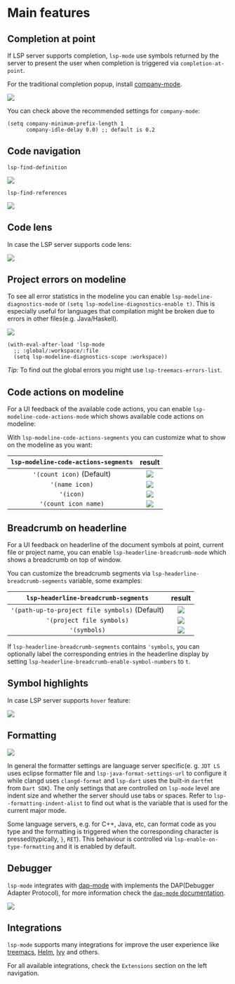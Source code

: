 # Main features

## Completion at point

If LSP server supports completion, `lsp-mode` use symbols returned by the server to present the user when completion is triggered via `completion-at-point`.

For the traditional completion popup, install [company-mode](https://company-mode.github.io/).

![](../examples/completion.gif)

You can check above the recommended settings for `company-mode`:

```elisp
(setq company-minimum-prefix-length 1
      company-idle-delay 0.0) ;; default is 0.2
```

## Code navigation

`lsp-find-definition`

![](../examples/find-definition.gif)

`lsp-find-references`

![](../examples/find-references.gif)

## Code lens

In case the LSP server supports code lens:

![](../examples/code-lens.png)

## Project errors on modeline

To see all error statistics in the modeline you can enable `lsp-modeline-diagnostics-mode` or `(setq lsp-modeline-diagnostics-enable t)`. This is especially useful for languages that compilation might be broken due to errors in other files(e.g. Java/Haskell).

![](../examples/modeline-diagnostics.png)

```elisp
(with-eval-after-load 'lsp-mode
  ;; :global/:workspace/:file
  (setq lsp-modeline-diagnostics-scope :workspace))
```

_Tip:_ To find out the global errors you might use `lsp-treemacs-errors-list`.

## Code actions on modeline

For a UI feedback of the available code actions, you can enable `lsp-modeline-code-actions-mode` which shows available code actions on modeline:

With `lsp-modeline-code-actions-segments` you can customize what to show on the modeline as you want:

|`lsp-modeline-code-actions-segments`|result|
|:-----:|:------:|
|`'(count icon)` (Default)|![](../examples/modeline-code-actions-count-icon.png)|
|`'(name icon)`|![](../examples/modeline-code-actions-name-icon.png)|
|`'(icon)`|![](../examples/modeline-code-actions-icon.png)|
|`'(count icon name)`|![](../examples/modeline-code-actions-count-icon-name.png)|

## Breadcrumb on headerline

For a UI feedback on headerline of the document symbols at point, current file or project name, you can enable `lsp-headerline-breadcrumb-mode` which shows a breadcrumb on top of window.

You can customize the breadcrumb segments via `lsp-headerline-breadcrumb-segments` variable, some examples:

|`lsp-headerline-breadcrumb-segments`|result|
|:-----:|:------:|
|`'(path-up-to-project file symbols)` (Default)|![](../examples/headerline-breadcrumb-path-up-to-project-file-symbols.png)|
|`'(project file symbols)`|![](../examples/headerline-breadcrumb-project-file-symbols.png)|
|`'(symbols)`|![](../examples/headerline-breadcrumb-symbols.png)|

If `lsp-headerline-breadcrumb-segments` contains `'symbols`, you can optionally label the corresponding entries in the headerline display by setting `lsp-headerline-breadcrumb-enable-symbol-numbers` to `t`.

## Symbol highlights

In case LSP server supports `hover` feature:

![](../examples/symbol-highlights.gif)

## Formatting

![](../examples/formatting.gif)

In general the formatter settings are language server specific(e. g. `JDT LS` uses eclipse formatter file and `lsp-java-format-settings-url` to configure it while clangd uses `clangd-format` and `lsp-dart` uses the built-in `dartfmt` from `Dart SDK`). The only settings that are controlled on `lsp-mode` level are indent size and whether the server should use tabs or spaces. Refer to `lsp--formatting-indent-alist` to find out what is the variable that is used for the current major mode.

Some language servers, e.g. for C++, Java, etc, can format code as you type and
the formatting is triggered when the corresponding character is
pressed(typically, `}`, `RET`). This behaviour is controlled via
`lsp-enable-on-type-formatting` and it is enabled by default.

## Debugger

`lsp-mode` integrates with [dap-mode](https://emacs-lsp.github.io/dap-mode/) with implements the DAP(Debugger Adapter Protocol), for more information check the [`dap-mode` documentation](https://emacs-lsp.github.io/dap-mode/).

![](../examples/lsp-dart-flutter-debug.gif)

## Integrations

`lsp-mode` supports many integrations for improve the user experience like [treemacs](https://github.com/emacs-lsp/lsp-treemacs), [Helm](https://github.com/emacs-lsp/helm-lsp), [Ivy](https://github.com/emacs-lsp/lsp-ivy) and others.

For all available integrations, check the `Extensions` section on the left navigation.
